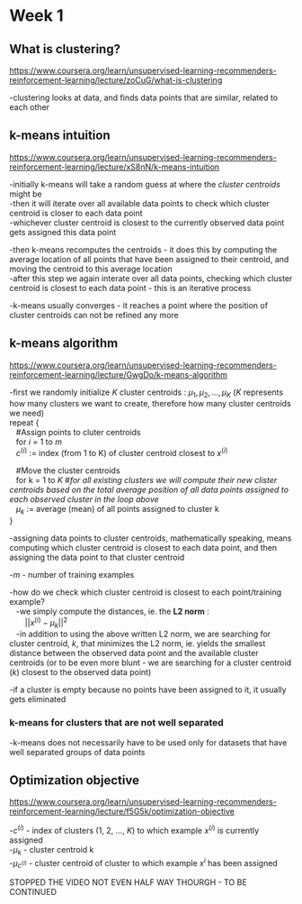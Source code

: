 # Week 1  
## What is clustering?  
https://www.coursera.org/learn/unsupervised-learning-recommenders-reinforcement-learning/lecture/zoCuG/what-is-clustering  
  
-clustering looks at data, and finds data points that are similar, related to each other  
 
## k-means intuition  
https://www.coursera.org/learn/unsupervised-learning-recommenders-reinforcement-learning/lecture/xS8nN/k-means-intuition  
  
-initially k-means will take a random guess at where the *cluster centroids* might be  
-then it will iterate over all available data points to check which cluster centroid is closer to each data point  
-whichever cluster centroid is closest to the currently observed data point gets assigned this data point  
  
-then k-means recomputes the centroids - it does this by computing the average location of all points that have been assigned to their centroid, and moving the centroid to this average location  
-after this step we again interate over all data points, checking which cluster centroid is closest to each data point - this is an iterative process  
  
-k-means usually converges - it reaches a point where the position of cluster centroids can not be refined any more  
  
## k-means algorithm  
https://www.coursera.org/learn/unsupervised-learning-recommenders-reinforcement-learning/lecture/GwgDo/k-means-algorithm  
  
-first we randomly initialize *K* cluster centroids : $\mu_{1}, \mu_{2}, ..., \mu_{K}$ (*K* represents how many clusters we want to create, therefore how many cluster centroids we need)  
repeat {  
&nbsp;&nbsp;&nbsp;#Assign points to cluter centroids  
&nbsp;&nbsp;&nbsp;for *i* = 1 to *m*  
&nbsp;&nbsp;&nbsp;$c^{(i)}$ := index (from 1 to K) of cluster centroid closest to $x^{(i)}$  
  
&nbsp;&nbsp;&nbsp;#Move the cluster centroids  
&nbsp;&nbsp;&nbsp;for k = 1 to *K*   #*for all existing clusters we will compute their new clister centroids based on the total average position of all data points assigned to each observed cluster in the loop above*   
&nbsp;&nbsp;&nbsp;$\mu_{k}$ := average (mean) of all points assigned to cluster k  
}  
  
-assigning data points to cluster centroids, mathematically speaking, means computing which cluster centroid is closest to each data point, and then assigning the data point to that cluster centroid  
  
-*m* - number of training examples  
  
-how do we check which cluster centroid is closest to each point/training example?  
&nbsp;&nbsp;&nbsp;-we simply compute the distances, ie. the **L2 norm** :  
&nbsp;&nbsp;&nbsp;&nbsp;&nbsp;&nbsp;&nbsp;$||x^{(i)} - \mu_{k}||^{2}$  
&nbsp;&nbsp;&nbsp;-in addition to using the above written L2 norm, we are searching for cluster centroid, *k*, that minimizes the L2 norm, ie. yields the smallest distance between the observed data point and the available cluster centroids (or to be even more blunt - we are searching for a cluster centroid (*k*) closest to the observed data  point)   
  
-if a cluster is empty because no points have been assigned to it, it usually gets eliminated  
  
### k-means for clusters that are not well separated  
-k-means does not necessarily have to be used only for datasets that have well separated groups of data points  
  
## Optimization objective  
https://www.coursera.org/learn/unsupervised-learning-recommenders-reinforcement-learning/lecture/f5G5k/optimization-objective  
  
-$c^{(i)}$ - index of clusters (1, 2, ..., *K*) to which example $x^{(i)}$ is currently assigned  
-$\mu_{k}$ - cluster centroid k  
-$\mu_{c^{(i)}}$ - cluster centroid of cluster to which example $x^{i}$ has been assigned  

STOPPED THE VIDEO NOT EVEN HALF WAY THOURGH - TO BE CONTINUED

  

